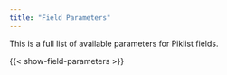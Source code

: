 ```yaml
---
title: "Field Parameters"
---
```

This is a full list of available parameters for Piklist fields.

{{< show-field-parameters >}}

